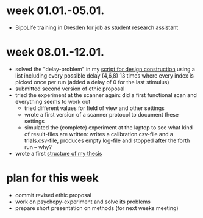 # week 01.01.-05.01.
- BipoLife training in Dresden for job as student research assistant

# week 08.01.-12.01.
- solved the "delay-problem" in my [script for design construction](https://github.com/MirjamSchneider/MSc_thesis_MirjamSchneider/blob/master/open%20lab%20notebook/make_design.py) using a list including every possible delay (4,6,8) 13 times where every index is picked once per run (added a delay of 0 for the last stimulus)
- submitted second version of ethic proposal
- tried the experiment at the scanner again: did a first functional scan and everything seems to work out
  - tried different values for field of view and other settings
  - wrote a first version of a scanner protocol to document these settings
  - simulated the (complete) experiment at the laptop to see what kind of result-files are written: writes a calibration.csv-file and a trials.csv-file, produces empty log-file and stopped after the forth run – why?
- wrote a first [structure of my thesis](https://github.com/MirjamSchneider/MSc_thesis_MirjamSchneider/blob/master/open%20lab%20notebook/structure_thesis.md)

# plan for this week
- commit revised ethic proposal
- work on psychopy-experiment and solve its problems
- prepare short presentation on methods (for next weeks meeting)
